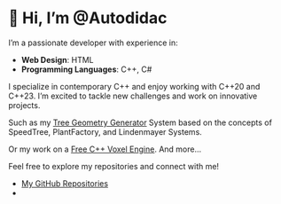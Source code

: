 # 👋 Hi, I’m @Autodidac

I’m a passionate developer with experience in:

- **Web Design**: HTML
- **Programming Languages**: C++, C#
  
I specialize in contemporary C++ and enjoy working with C++20 and C++23.
I’m excited to tackle new challenges and work on innovative projects.

Such as my [Tree Geometry Generator](https://github.com/Autodidac/WickedTwoOLSystem) System based on the concepts of SpeedTree, PlantFactory, and Lindenmayer Systems.

Or my work on a [Free C++ Voxel Engine](https://github.com/Autodidac/CppVoxelEngine). And more...

Feel free to explore my repositories and connect with me!
- [My GitHub Repositories](https://github.com/Autodidac)
- 
<!---
Autodidac/Autodidac is a ✨ special ✨ repository because its `README.md` (this file) appears on your GitHub profile.
You can click the Preview link to take a look at your changes.
--->
